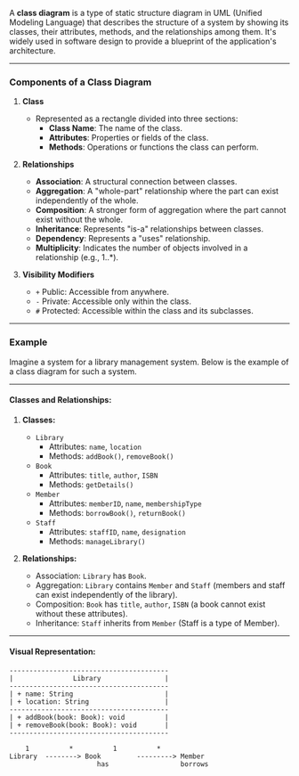 A **class diagram** is a type of static structure diagram in UML (Unified Modeling Language) that describes the structure of a system by showing its classes, their attributes, methods, and the relationships among them. It's widely used in software design to provide a blueprint of the application's architecture.

---

### **Components of a Class Diagram**

1. **Class**
   - Represented as a rectangle divided into three sections:
     - **Class Name**: The name of the class.
     - **Attributes**: Properties or fields of the class.
     - **Methods**: Operations or functions the class can perform.

2. **Relationships**
   - **Association**: A structural connection between classes.
   - **Aggregation**: A "whole-part" relationship where the part can exist independently of the whole.
   - **Composition**: A stronger form of aggregation where the part cannot exist without the whole.
   - **Inheritance**: Represents "is-a" relationships between classes.
   - **Dependency**: Represents a "uses" relationship.
   - **Multiplicity**: Indicates the number of objects involved in a relationship (e.g., 1..*).

3. **Visibility Modifiers**
   - `+` Public: Accessible from anywhere.
   - `-` Private: Accessible only within the class.
   - `#` Protected: Accessible within the class and its subclasses.

---

### **Example**

Imagine a system for a library management system. Below is the example of a class diagram for such a system.

---

#### Classes and Relationships:
1. **Classes:**
   - `Library`
     - Attributes: `name`, `location`
     - Methods: `addBook()`, `removeBook()`
   - `Book`
     - Attributes: `title`, `author`, `ISBN`
     - Methods: `getDetails()`
   - `Member`
     - Attributes: `memberID`, `name`, `membershipType`
     - Methods: `borrowBook()`, `returnBook()`
   - `Staff`
     - Attributes: `staffID`, `name`, `designation`
     - Methods: `manageLibrary()`

2. **Relationships:**
   - Association: `Library` has `Book`.
   - Aggregation: `Library` contains `Member` and `Staff` (members and staff can exist independently of the library).
   - Composition: `Book` has `title`, `author`, `ISBN` (a book cannot exist without these attributes).
   - Inheritance: `Staff` inherits from `Member` (Staff is a type of Member).

---

#### Visual Representation:

```plaintext
----------------------------------------
|               Library                |
----------------------------------------
| + name: String                       |
| + location: String                   |
----------------------------------------
| + addBook(book: Book): void          |
| + removeBook(book: Book): void       |
----------------------------------------

    1          *          1          *
Library  --------> Book         ---------> Member
                      has                  borrows
```
